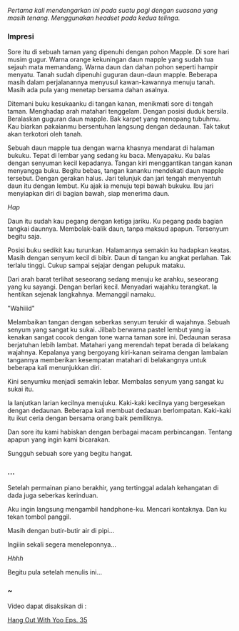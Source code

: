 _Pertama kali mendengarkan ini pada suatu pagi dengan suasana yang masih tenang. Menggunakan headset pada kedua telinga._

### Impresi

Sore itu di sebuah taman yang dipenuhi dengan pohon Mapple. Di sore hari musim gugur. Warna orange kekuningan daun mapple yang sudah tua sejauh mata memandang. Warna daun dan dahan pohon seperti hampir menyatu. Tanah sudah dipenuhi guguran daun-daun mapple. Beberapa masih dalam perjalanannya menyusul kawan-kawannya menuju tanah. Masih ada pula yang menetap bersama dahan asalnya.

Ditemani buku kesukaanku di tangan kanan, menikmati sore di tengah taman. Menghadap arah matahari tenggelam. Dengan posisi duduk bersila. Beralaskan guguran daun mapple. Bak karpet yang menopang tubuhmu. Kau biarkan pakaianmu bersentuhan langsung dengan dedaunan. Tak takut akan terkotori oleh tanah.

Sebuah daun mapple tua dengan warna khasnya mendarat di halaman bukuku. Tepat di lembar yang sedang ku baca. Menyapaku. Ku balas dengan senyuman kecil kepadanya. Tangan kiri menggantikan tangan kanan menyangga buku. Begitu bebas, tangan kananku mendekati daun mapple tersebut. Dengan gerakan halus. Jari telunjuk dan jari tengah menyentuh daun itu dengan lembut. Ku ajak ia menuju tepi bawah bukuku. Ibu jari menyiapkan diri di bagian bawah, siap menerima daun.

_Hap_

Daun itu sudah kau pegang dengan ketiga jariku. Ku pegang pada bagian tangkai daunnya. Membolak-balik daun, tanpa maksud apapun. Tersenyum begitu saja.

Posisi buku sedikit kau turunkan. Halamannya semakin ku hadapkan keatas. Masih dengan senyum kecil di bibir. Daun di tangan ku angkat perlahan. Tak terlalu tinggi. Cukup sampai sejajar dengan pelupuk mataku.

Dari arah barat terlihat seseorang sedang menuju ke arahku, seseorang yang ku sayangi. Dengan berlari kecil. Menyadari wajahku terangkat. Ia hentikan sejenak langkahnya. Memanggil namaku.

"Wahiiid"

Melambaikan tangan dengan seberkas senyum terukir di wajahnya. Sebuah senyum yang sangat ku sukai. Jilbab berwarna pastel lembut yang ia kenakan sangat cocok dengan tone warna taman sore ini. Dedaunan serasa berjatuhan lebih lambat. Matahari yang merendah tepat berada di belakang wajahnya. Kepalanya yang bergoyang kiri-kanan seirama dengan lambaian tangannya memberikan kesempatan matahari di belakangnya untuk beberapa kali menunjukkan diri.

Kini senyumku menjadi semakin lebar. Membalas senyum yang sangat ku sukai itu.

Ia lanjutkan larian kecilnya menujuku. Kaki-kaki kecilnya yang bergesekan dengan dedaunan. Beberapa kali membuat dedauan berlompatan. Kaki-kaki itu ikut ceria dengan bersama orang baik pemiliknya.

Dan sore itu kami habiskan dengan berbagai macam perbincangan. Tentang apapun yang ingin kami bicarakan.

Sungguh sebuah sore yang begitu hangat.

### ...

Setelah permainan piano berakhir, yang tertinggal adalah kehangatan di dada juga seberkas kerinduan.

Aku ingin langsung mengambil handphone-ku. Mencari kontaknya. Dan ku tekan tombol panggil.

Masih dengan butir-butir air di pipi...

Ingiiin sekali segera meneleponnya...

_Hhhh_

Begitu pula setelah menulis ini...

### ~

Video dapat disaksikan di :

[Hang Out With Yoo Eps. 35](https://www.viu.com/ott/id/id/all/video-korean-reality-tv_shows-hangout_with_yoo_episode_35-1165717650?containerId=playlist-26002203)